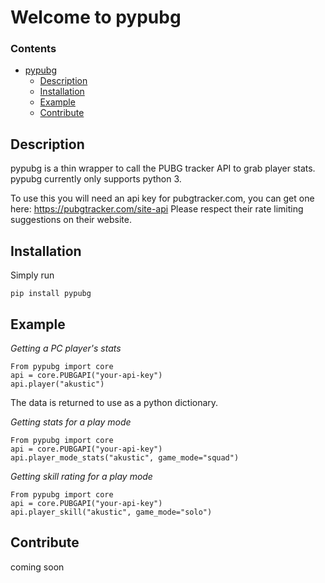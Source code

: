 Welcome to pypubg
===================

### Contents

- [pypubg](#gold)
    - [Description](#description)
    - [Installation](#installation)
    - [Example](#example)
    - [Contribute](#contribute)

## Description ##
pypubg is a thin wrapper to call the PUBG tracker API to grab player stats.  pypubg currently only supports python 3.

To use this you will need an api key for pubgtracker.com, you can get one here: https://pubgtracker.com/site-api
Please respect their rate limiting suggestions on their website.

## Installation ##
Simply run

    pip install pypubg

## Example ##

*Getting a PC player's stats*

    From pypubg import core
    api = core.PUBGAPI("your-api-key")
    api.player("akustic")

The data is returned to use as a python dictionary.  

*Getting stats for a play mode*

    From pypubg import core
    api = core.PUBGAPI("your-api-key")
    api.player_mode_stats("akustic", game_mode="squad")

*Getting skill rating for a play mode*

    From pypubg import core
    api = core.PUBGAPI("your-api-key")
    api.player_skill("akustic", game_mode="solo")

## Contribute ##
coming soon
